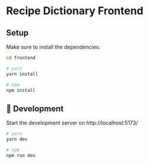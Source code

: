 # Recipe Dictionary Frontend

## Setup

Make sure to install the dependencies:

```bash
cd frontend

# yarn
yarn install

# npm
npm install
```

## 🚀 Development

Start the development server on http://localhost:5173/

```bash
# yarn
yarn dev

# npm
npm run dev
```
